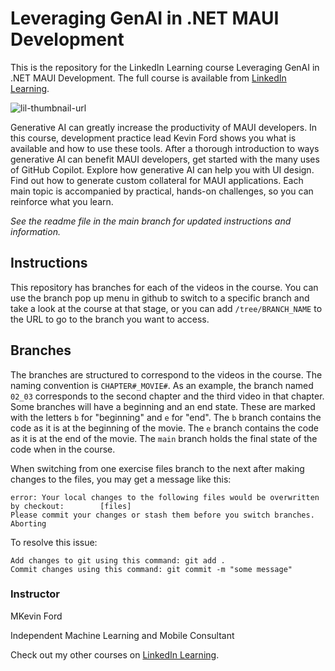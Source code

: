 # Leveraging GenAI in .NET MAUI Development
This is the repository for the LinkedIn Learning course Leveraging GenAI in .NET MAUI Development. The full course is available from [LinkedIn Learning][lil-course-url].

![lil-thumbnail-url]

Generative AI can greatly increase the productivity of MAUI developers. In this course, development practice lead Kevin Ford shows you what is available and how to use these tools. After a thorough introduction to ways generative AI can benefit MAUI developers, get started with the many uses of GitHub Copilot. Explore how generative AI can help you with UI design. Find out how to generate custom collateral for MAUI applications. Each main topic is accompanied by practical, hands-on challenges, so you can reinforce what you learn.

_See the readme file in the main branch for updated instructions and information._
## Instructions
This repository has branches for each of the videos in the course. You can use the branch pop up menu in github to switch to a specific branch and take a look at the course at that stage, or you can add `/tree/BRANCH_NAME` to the URL to go to the branch you want to access.

## Branches
The branches are structured to correspond to the videos in the course. The naming convention is `CHAPTER#_MOVIE#`. As an example, the branch named `02_03` corresponds to the second chapter and the third video in that chapter. 
Some branches will have a beginning and an end state. These are marked with the letters `b` for "beginning" and `e` for "end". The `b` branch contains the code as it is at the beginning of the movie. The `e` branch contains the code as it is at the end of the movie. The `main` branch holds the final state of the code when in the course.

When switching from one exercise files branch to the next after making changes to the files, you may get a message like this:

    error: Your local changes to the following files would be overwritten by checkout:        [files]
    Please commit your changes or stash them before you switch branches.
    Aborting

To resolve this issue:
	
    Add changes to git using this command: git add .
	Commit changes using this command: git commit -m "some message"

 ### Instructor

MKevin Ford

Independent Machine Learning and Mobile Consultant
                            

Check out my other courses on [LinkedIn Learning](https://www.linkedin.com/learning/instructors/kevin-ford?u=104).



[0]: # (Replace these placeholder URLs with actual course URLs)

[lil-course-url]: https://www.linkedin.com/learning/leveraging-genai-in-dot-net-maui-development
[lil-thumbnail-url]: https://media.licdn.com/dms/image/D560DAQENP7tcZIZuOw/learning-public-crop_675_1200/0/1720465699536?e=2147483647&v=beta&t=LA1WAvpb0VP4oG2CIEaiEYu1Qbd59Ki5C6b7W1WvSnU

